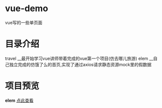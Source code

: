 # vue-demo
vue写的一些单页面

# 目录介绍
travel   	__最开始学习vue讲师带着完成的vue第一个项目(仿去哪儿旅游)
elem		__自己独立完成的仿饿了么的首页,实现了通过axios请求静态资源mock里的假数据

# 项目预览
**elem**     [点此查看](https://xue-shuai.github.io/vue-demo/elem/dist/)
